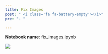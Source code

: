 ```yaml
---
title: Fix Images
post: " <i class='fa fa-battery-empty'></i>"
pre: "- "

---
```


**Notebook name**: fix_images.ipynb

<img src='/images/comingsoon.png' />